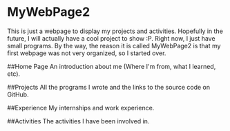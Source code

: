 # MyWebPage2

This is just a webpage to display my projects and activities. Hopefully in the future, I will actually have a cool project to show :P. 
Right now, I just have small programs. By the way, the reason it is called MyWebPage2 is that my first webpage was not very organized, so I started over.

##Home Page
An introduction about me (Where I'm from, what I learned, etc).

##Projects
All the programs I wrote and the links to the source code on GitHub.

##Experience
My internships and work experience.

##Activities
The activities I have been involved in.
